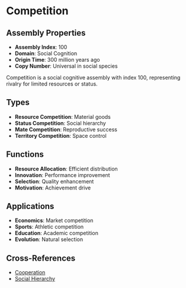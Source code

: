# Competition

## Assembly Properties
- **Assembly Index**: 100
- **Domain**: Social Cognition
- **Origin Time**: 300 million years ago
- **Copy Number**: Universal in social species

Competition is a social cognitive assembly with index 100, representing rivalry for limited resources or status.

## Types
- **Resource Competition**: Material goods
- **Status Competition**: Social hierarchy
- **Mate Competition**: Reproductive success
- **Territory Competition**: Space control

## Functions
- **Resource Allocation**: Efficient distribution
- **Innovation**: Performance improvement
- **Selection**: Quality enhancement
- **Motivation**: Achievement drive

## Applications
- **Economics**: Market competition
- **Sports**: Athletic competition
- **Education**: Academic competition
- **Evolution**: Natural selection

## Cross-References
- [Cooperation](/domains/cognitive/cooperation/reciprocity.md)
- [Social Hierarchy](/domains/cognitive/social_structures/hierarchy.md)